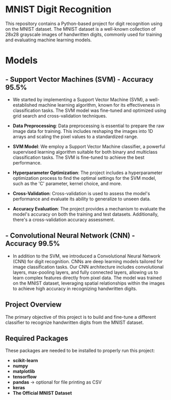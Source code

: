 # MNIST Digit Recognition

This repository contains a Python-based project for digit recognition using on the MNIST dataset. The MNIST dataset is a well-known collection of 28x28 grayscale images of handwritten digits, commonly used for training and evaluating machine learning models.

# Models 

## - Support Vector Machines (SVM) - Accuracy 95.5%

- We started by implementing a Support Vector Machine (SVM), a well-established machine learning algorithm, known for its effectiveness in classification tasks. The SVM model was fine-tuned and optimized using grid search and cross-validation techniques.
- **Data Preprocessing**: Data preprocessing is essential to prepare the raw image data for training. This includes reshaping the images into 1D arrays and scaling the pixel values to a standardized range.

- **SVM Model**: We employ a Support Vector Machine classifier, a powerful supervised learning algorithm suitable for both binary and multiclass classification tasks. The SVM is fine-tuned to achieve the best performance.

- **Hyperparameter Optimization**: The project includes a hyperparameter optimization process to find the optimal settings for the SVM model, such as the 'C' parameter, kernel choice, and more.

- **Cross-Validation**: Cross-validation is used to assess the model's performance and evaluate its ability to generalize to unseen data.

- **Accuracy Evaluation**: The project provides a mechanism to evaluate the model's accuracy on both the training and test datasets. Additionally, there's a cross-validation accuracy assessment.

  
## - Convolutional Neural Network (CNN) - Accuracy 99.5%

- In addition to the SVM, we introduced a Convolutional Neural Network (CNN) for digit recognition. CNNs are deep learning models tailored for image classification tasks. Our CNN architecture includes convolutional layers, max-pooling layers, and fully connected layers, allowing us to learn complex features directly from pixel data. The model was trained on the MNIST dataset, leveraging spatial relationships within the images to achieve high accuracy in recognizing handwritten digits.

## Project Overview

The primary objective of this project is to build and fine-tune a different classifier to recognize handwritten digits from the MNIST dataset.

## Required Packages

These packages are needed to be installed to properly run this project:

- **scikit-learn**
- **numpy**
- **matplotlib**
- **tensorflow**
- **pandas** -> optional for file printing as CSV
- **keras**
- **The Official MNIST Dataset**

